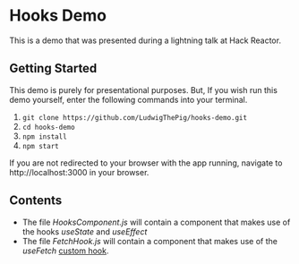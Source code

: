 # Hooks Demo

This is a demo that was presented during a lightning talk at Hack Reactor.

## Getting Started
This demo is purely for presentational purposes. But, If you wish run this demo yourself, enter the following commands into your terminal.
1. `git clone https://github.com/LudwigThePig/hooks-demo.git`
1. `cd hooks-demo`
1. `npm install`
1. `npm start`

If you are not redirected to your browser with the app running, navigate to http://localhost:3000 in your browser.

## Contents

- The file _HooksComponent.js_ will contain a component that makes use of the hooks *useState* and *useEffect*
- The file _FetchHook.js_ will contain a component that makes use of the *useFetch* [custom hook](https://www.npmjs.com/package/react-hooks-fetch).